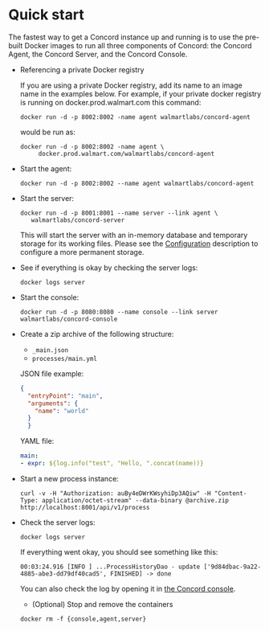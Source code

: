 # Quick start

The fastest way to get a Concord instance up and running is to use the
pre-built Docker images to run all three components of Concord: the
Concord Agent, the Concord Server, and the Concord Console.

- Referencing a private Docker registry

  If you are using a private Docker registry, add its name to an image
  name in the examples below.  For example, if your private docker
  registry is running on docker.prod.walmart.com this command:
 
  ```
  docker run -d -p 8002:8002 -name agent walmartlabs/concord-agent
  ```

  would be run as:

  ```
  docker run -d -p 8002:8002 -name agent \
       docker.prod.walmart.com/walmartlabs/concord-agent
  ```


- Start the agent:

  ```
  docker run -d -p 8002:8002 --name agent walmartlabs/concord-agent
  ```
  
- Start the server:

  ```
  docker run -d -p 8001:8001 --name server --link agent \
  	 walmartlabs/concord-server
  ```

  This will start the server with an in-memory database and temporary
  storage for its working files. Please see the
  [Configuration](./configuration.md) description to configure a more
  permanent storage.

- See if everything is okay by checking the server logs:
  
  ```
  docker logs server
  ```

- Start the console:

  ```
  docker run -d -p 8080:8080 --name console --link server walmartlabs/concord-console
  ```

- Create a zip archive of the following structure:
  - `_main.json`
  - `processes/main.yml`
  
  JSON file example:
  
  ```json
  {
    "entryPoint": "main",
    "arguments": {
      "name": "world"
    }
    }
    ```
    
  YAML file:
  
  ```yaml
  main:
  - expr: ${log.info("test", "Hello, ".concat(name))}
  ```

- Start a new process instance:
  ```
  curl -v -H "Authorization: auBy4eDWrKWsyhiDp3AQiw" -H "Content-Type: application/octet-stream" --data-binary @archive.zip http://localhost:8001/api/v1/process
  ```

- Check the server logs:
  ```
  docker logs server
  ```
  
  If everything went okay, you should see something like this:
  ```
  00:03:24.916 [INFO ] ...ProcessHistoryDao - update ['9d84dbac-9a22-4885-abe3-dd79df40cad5', FINISHED] -> done
  ```

  You can also check the log by opening it in
  [the Concord console](http://localhost:8080/).

  - (Optional) Stop and remove the containers
  ```
  docker rm -f {console,agent,server}
  ```
